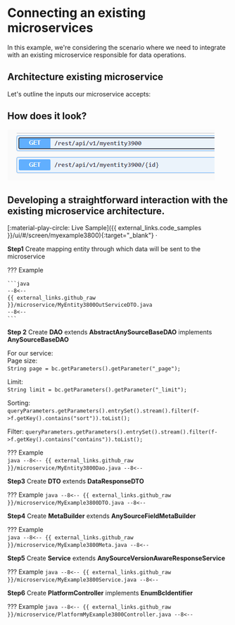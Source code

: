 # Connecting an existing microservices 
In this example, we're considering the scenario where we need to integrate with an existing microservice responsible for data operations.

## Architecture existing microservice
Let's outline the inputs our microservice accepts:

## How does it look?

![microservice_swagger.png](microservice_swagger.png)


## Developing a straightforward interaction with the existing microservice architecture.

[:material-play-circle: Live Sample]({{ external_links.code_samples }}/ui/#/screen/myexample3800){:target="_blank"} ·

**Step1**  Create mapping entity through which data will be sent to the microservice

??? Example

    ```java
    --8<--
    {{ external_links.github_raw }}/microservice/MyEntity3800OutServiceDTO.java
    --8<--
    ```

**Step 2** Create **DAO** extends **AbstractAnySourceBaseDAO** implements **AnySourceBaseDAO**
 
For our service:        
Page size:        
        `String page = bc.getParameters().getParameter("_page");`

Limit:        
        `String limit = bc.getParameters().getParameter("_limit");`

Sorting:        
        `queryParameters.getParameters().entrySet().stream().filter(f->f.getKey().contains("sort")).toList();`

Filter:
        `queryParameters.getParameters().entrySet().stream().filter(f->f.getKey().contains("contains")).toList();`

??? Example    
     ```java
     --8<--
     {{ external_links.github_raw }}/microservice/MyEntity3800Dao.java
     --8<--
     ```
 

**Step3**  Create **DTO** extends **DataResponseDTO**

??? Example
    ```java
    --8<--
    {{ external_links.github_raw }}/microservice/MyExample3800DTO.java
    --8<--
    ```

**Step4** Create **MetaBuilder** extends **AnySourceFieldMetaBuilder**

??? Example   
     ```java
     --8<--
     {{ external_links.github_raw }}/microservice/MyExample3800Meta.java
     --8<--
     ```

**Step5** Create **Service** extends **AnySourceVersionAwareResponseService**

??? Example
     ```java
     --8<--
     {{ external_links.github_raw }}/microservice/MyExample3800Service.java
     --8<--
     ```

**Step6** Create **PlatformController** implements **EnumBcIdentifier**

??? Example
    ```java
    --8<--
     {{ external_links.github_raw }}/microservice/PlatformMyExample3800Controller.java
    --8<--
    ```
 
